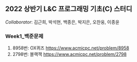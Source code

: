 ## 2022 상반기 L&C 프로그래밍 기초(C) 스터디

*Collaborator*: 김근희, 박석현, 백종은, 박지은, 오찬웅, 이종윤

### Week1_백준문제
1. 8958번: OX퀴즈 https://www.acmicpc.net/problem/8958
2. 2798번: 블랙잭 https://www.acmicpc.net/problem/2798
